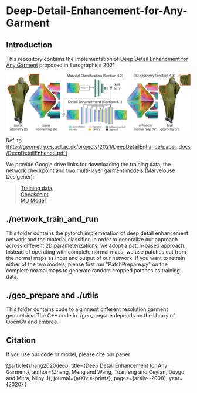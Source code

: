 # Deep-Detail-Enhancement-for-Any-Garment

## Introduction
This repository contains the implementation of [Deep Detail Enhancment for Any Garment](http://geometry.cs.ucl.ac.uk/projects/2021/DeepDetailEnhance/) proposed in Eurographics 2021

![](overview.png)

Ref. to [http://geometry.cs.ucl.ac.uk/projects/2021/DeepDetailEnhance/paper_docs/DeepDetailEnhance.pdf]

We provide Google drive links for downloading the training data, the network checkpoint and two multi-layer garment models (Marvelouse Desigener):
>[Training data](https://drive.google.com/drive/folders/1-rX-g4rSbR8DwKpYJ0IUTKBL3l6hS1qz?usp=sharing) <br />
>[Checkpoint](https://drive.google.com/drive/folders/1NvJJDQ_ZtKsq107zjMmsnYuH8agYnl8y?usp=sharing) <br />
>[MD Model](https://drive.google.com/drive/folders/10pFbIgaIkDIUMhvqpTtFboeCa7rUv6ve?usp=sharing)

## ./network_train_and_run
This folder contains the pytorch implemetation of deep detail enhancement network and the material classifier. In order to generalize our approach across different 2D parameterizations, we adopt a patch-based approach. Instead of operating with complete normal maps, we use patches cut from the normal maps as input and output of our network. If you want to retrain either of the two models, please first run "PatchPrepare.py" on the complete normal maps to generate random cropped patches as training data.

## ./geo_prepare and ./utils
This folder contains code to alginment different resolution garment geometries. The C++ code in ./geo_prepare depends on the library of OpenCV and embree.

## Citation
If you use our code or model, please cite our paper:

  @article{zhang2020deep,
     title={Deep Detail Enhancement for Any Garment},
    author={Zhang, Meng and Wang, Tuanfeng and Ceylan, Duygu and Mitra, Niloy J},
    journal={arXiv e-prints},
    pages={arXiv--2008},
    year={2020}
  }
